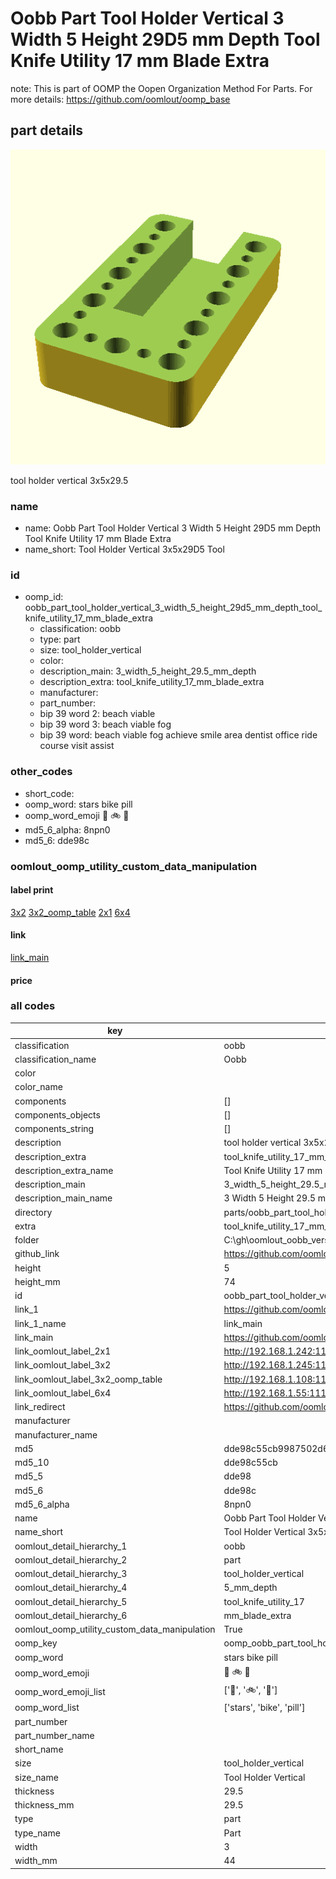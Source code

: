 # Oobb Part Tool Holder Vertical 3 Width 5 Height 29D5 mm Depth Tool Knife Utility 17 mm Blade Extra  

note: This is part of OOMP the Oopen Organization Method For Parts. For more details: https://github.com/oomlout/oomp_base

##  part details
  

[![](3dpr.png)](3dpr.png)

tool holder vertical 3x5x29.5



### name
* name: Oobb Part Tool Holder Vertical 3 Width 5 Height 29D5 mm Depth Tool Knife Utility 17 mm Blade Extra
* name_short: Tool Holder Vertical 3x5x29D5 Tool
### id
* oomp_id: oobb_part_tool_holder_vertical_3_width_5_height_29d5_mm_depth_tool_knife_utility_17_mm_blade_extra
  * classification: oobb
  * type: part
  * size: tool_holder_vertical
  * color: 
  * description_main: 3_width_5_height_29.5_mm_depth
  * description_extra: tool_knife_utility_17_mm_blade_extra
  * manufacturer: 
  * part_number: 
  * bip 39 word 2: beach viable
  * bip 39 word 3: beach viable fog
  * bip 39 word: beach viable fog achieve smile area dentist office ride course visit assist

### other_codes
* short_code: 
* oomp_word: stars bike pill
* oomp_word_emoji :stars: :bike: :pill:
* md5_6_alpha: 8npn0
* md5_6: dde98c






### oomlout_oomp_utility_custom_data_manipulation
#### label print
[3x2](http://192.168.1.245:1112/?label=oomp%208npn0)
[3x2_oomp_table](http://192.168.1.108:1112/?label=oomp%208npn0)
[2x1](http://192.168.1.242:1112/?label=oomp%208npn0)
[6x4](http://192.168.1.55:1112/?label=oomp%208npn0)    

#### link

[link_main](https://github.com/oomlout/oomlout_oobb_version_4_generated_parts/tree/main/navigation_oomp/oobb/part/tool_holder_vertical/3_width_5_height_29.5_mm_depth/tool_knife_utility_17_mm_blade_extra/part)                              

#### price







### all codes 
| key | value |  
| --- | --- |  
| classification | oobb |  
| classification_name | Oobb |  
| color |  |  
| color_name |  |  
| components | [] |  
| components_objects | [] |  
| components_string | [] |  
| description | tool holder vertical 3x5x29.5 |  
| description_extra | tool_knife_utility_17_mm_blade_extra |  
| description_extra_name | Tool Knife Utility 17 mm Blade Extra |  
| description_main | 3_width_5_height_29.5_mm_depth |  
| description_main_name | 3 Width 5 Height 29.5 mm Depth |  
| directory | parts/oobb_part_tool_holder_vertical_3_width_5_height_29d5_mm_depth_tool_knife_utility_17_mm_blade_extra |  
| extra | tool_knife_utility_17_mm_blade |  
| folder | C:\gh\oomlout_oobb_version_4_generated_parts\parts\oobb_part_tool_holder_vertical_3_width_5_height_29d5_mm_depth_tool_knife_utility_17_mm_blade_extra |  
| github_link | https://github.com/oomlout/oomlout_oomp_part_src/tree/main/parts/oobb_part_tool_holder_vertical_3_width_5_height_29d5_mm_depth_tool_knife_utility_17_mm_blade_extra |  
| height | 5 |  
| height_mm | 74 |  
| id | oobb_part_tool_holder_vertical_3_width_5_height_29d5_mm_depth_tool_knife_utility_17_mm_blade_extra |  
| link_1 | https://github.com/oomlout/oomlout_oobb_version_4_generated_parts/tree/main/navigation_oomp/oobb/part/tool_holder_vertical/3_width_5_height_29.5_mm_depth/tool_knife_utility_17_mm_blade_extra/part |  
| link_1_name | link_main |  
| link_main | https://github.com/oomlout/oomlout_oobb_version_4_generated_parts/tree/main/navigation_oomp/oobb/part/tool_holder_vertical/3_width_5_height_29.5_mm_depth/tool_knife_utility_17_mm_blade_extra/part |  
| link_oomlout_label_2x1 | http://192.168.1.242:1112/?label=oomp%208npn0 |  
| link_oomlout_label_3x2 | http://192.168.1.245:1112/?label=oomp%208npn0 |  
| link_oomlout_label_3x2_oomp_table | http://192.168.1.108:1112/?label=oomp%208npn0 |  
| link_oomlout_label_6x4 | http://192.168.1.55:1112/?label=oomp%208npn0 |  
| link_redirect | https://github.com/oomlout/oomlout_oobb_version_4_generated_parts/tree/main/parts/oobb_tool_holder_vertical_03_05_29d5_ex_tool_knife_utility_17_mm_blade |  
| manufacturer |  |  
| manufacturer_name |  |  
| md5 | dde98c55cb9987502d66501cb4bcd09b |  
| md5_10 | dde98c55cb |  
| md5_5 | dde98 |  
| md5_6 | dde98c |  
| md5_6_alpha | 8npn0 |  
| name | Oobb Part Tool Holder Vertical 3 Width 5 Height 29D5 mm Depth Tool Knife Utility 17 mm Blade Extra |  
| name_short | Tool Holder Vertical 3x5x29D5 Tool |  
| oomlout_detail_hierarchy_1 | oobb |  
| oomlout_detail_hierarchy_2 | part |  
| oomlout_detail_hierarchy_3 | tool_holder_vertical |  
| oomlout_detail_hierarchy_4 | 5_mm_depth |  
| oomlout_detail_hierarchy_5 | tool_knife_utility_17 |  
| oomlout_detail_hierarchy_6 | mm_blade_extra |  
| oomlout_oomp_utility_custom_data_manipulation | True |  
| oomp_key | oomp_oobb_part_tool_holder_vertical_3_width_5_height_29d5_mm_depth_tool_knife_utility_17_mm_blade_extra |  
| oomp_word | stars bike pill |  
| oomp_word_emoji | :stars: :bike: :pill: |  
| oomp_word_emoji_list | [':stars:', ':bike:', ':pill:'] |  
| oomp_word_list | ['stars', 'bike', 'pill'] |  
| part_number |  |  
| part_number_name |  |  
| short_name |  |  
| size | tool_holder_vertical |  
| size_name | Tool Holder Vertical |  
| thickness | 29.5 |  
| thickness_mm | 29.5 |  
| type | part |  
| type_name | Part |  
| width | 3 |  
| width_mm | 44 |  

